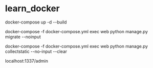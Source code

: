 # learn_docker

docker-compose up -d --build

docker-compose -f docker-compose.yml exec web python manage.py migrate --noinput

docker-compose -f docker-compose.yml exec web python manage.py collectstatic --no-input --clear 


localhost:1337/admin
